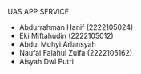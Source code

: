 UAS APP SERVICE 

- Abdurrahman Hanif (2222105024) 
- Eki Miftahudin (2222105012) 
- Abdul Muhyi Arlansyah
- Naufal Falahul Zulfa (2222105162)
- Aisyah Dwi Putri
